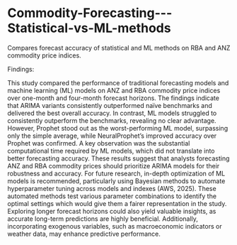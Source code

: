 # Commodity-Forecasting---Statistical-vs-ML-methods
Compares forecast accuracy of statistical and ML methods on RBA and ANZ commodity price indices.


Findings:

This study compared the performance of traditional forecasting models and machine learning (ML) models on ANZ and RBA commodity price indices over one-month and four-month forecast horizons. 
The findings indicate that ARIMA variants consistently outperformed naïve benchmarks and delivered the best overall accuracy. In contrast, ML models struggled to consistently outperform the benchmarks, revealing no clear advantage. However, Prophet stood out as the worst-performing ML model, surpassing only the simple average, while NeuralProphet’s improved accuracy over Prophet was confirmed. A key observation was the substantial computational time required by ML models, which did not translate into better forecasting accuracy.
These results suggest that analysts forecasting ANZ and RBA commodity prices should prioritize ARIMA models for their robustness and accuracy. For future research, in-depth optimization of ML models is recommended, particularly using Bayesian methods to automate hyperparameter tuning across models and indexes (AWS, 2025). These automated methods test various parameter combinations to identify the optimal settings which would give them a fairer representation in the study. Exploring longer forecast horizons could also yield valuable insights, as accurate long-term predictions are highly beneficial. Additionally, incorporating exogenous variables, such as macroeconomic indicators or weather data, may enhance predictive performance.
